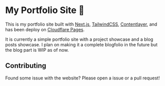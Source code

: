 # My Portfolio Site 🚀
This is my portfolio site built with [Next.js](https://nextjs.org), [TailwindCSS](https://tailwindcss.com), [Contentlayer](https://www.contentlayer.dev/), and has been deploy on [Cloudflare Pages](https://pages.dev/).

It is currently a simple portfolio site with a project showcase and a blog posts showcase. I plan on making it a complete blogfolio in the future but the blog part is WIP as of now.

## Contributing
Found some issue with the website? Please open a issue or a pull request!
